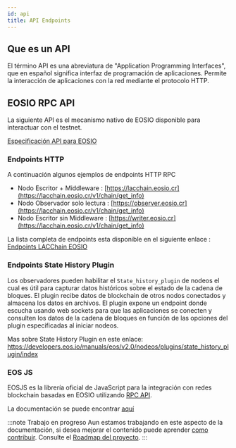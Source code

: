 ```yaml
---
id: api
title: API Endpoints
---
```


## Que es un API
El término API es una abreviatura de "Application Programming Interfaces", que en español significa interfaz de programación de aplicaciones. Permite la interacción de aplicaciones con la red mediante el protocolo HTTP.

## EOSIO RPC API 

La siguiente API es el mecanismo nativo de EOSIO disponible para interactuar con el testnet.

[Especificación API para EOSIO](https://developers.eos.io/manuals/eos/latest/nodeos/plugins/chain_api_plugin/api-reference/index)

### Endpoints HTTP
A continuación algunos ejemplos de endpoints HTTP RPC 
> 
  - Nodo Escritor + Middleware : [https://lacchain.eosio.cr](https://lacchain.eosio.cr/v1/chain/get_info) 
  - Nodo Observador solo lectura : [https://observer.eosio.cr](https://lacchain.eosio.cr/v1/chain/get_info)
  - Nodo Escritor sin Middleware : [https://writer.eosio.cr](https://lacchain.eosio.cr/v1/chain/get_info) 

La lista completa de endpoints esta disponible en el siguiente enlace : [Endpoints LACChain EOSIO](https://lacchain.eosio.online/endpoints)

### Endpoints State History Plugin

Los observadores pueden habilitar el `State_history_plugin` de nodeos el cual es útil para capturar datos históricos sobre el estado de la cadena de bloques. El plugin recibe datos de blockchain de otros nodos conectados y almacena los datos en archivos. El plugin expone un endpoint donde escucha usando web sockets para que las aplicaciones se conecten y consulten los datos de la cadena de bloques en función de las opciones del plugin especificadas al iniciar nodeos.

Mas sobre State History Plugin en este enlace: https://developers.eos.io/manuals/eos/v2.0/nodeos/plugins/state_history_plugin/index

### EOS JS

EOSJS es la librería oficial de JavaScript para la integración con redes blockchain basadas en EOSIO utilizando [RPC API](https://developers.eos.io/eosio-nodeos/reference).

La documentación se puede encontrar [aquí](https://eosio.github.io/eosjs)

:::note Trabajo en progreso
Aun estamos trabajando en este aspecto de la documentación, si desea mejorar el contenido puede aprender [como contribuir](../guias/contribuir). Consulte el [Roadmap del proyecto](../roadmap).
:::